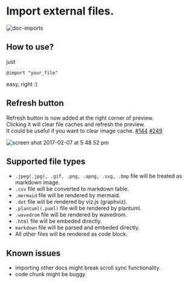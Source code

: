 # Import external files.  

![doc-imports](https://cloud.githubusercontent.com/assets/1908863/22716507/f352a4b6-ed5b-11e6-9bac-88837f111de0.gif)

## How to use?  
just  

    @import "your_file"  

easy, right :)

## Refresh button  
Refresh button is now added at the right corner of preview.  
Clicking it will clear file caches and refresh the preview.  
It could be useful if you want to clear image cache. [#144](https://github.com/shd101wyy/markdown-preview-enhanced/issues/144) [#249](https://github.com/shd101wyy/markdown-preview-enhanced/issues/249)      

![screen shot 2017-02-07 at 5 48 52 pm](https://cloud.githubusercontent.com/assets/1908863/22716917/c7088ae0-ed5d-11e6-8db9-e1ab035a3a2b.png)

## Supported file types
* `.jpeg(.jpg), .gif, .png, .apng, .svg, .bmp` file will be treated as markdown image.  
* `.csv` file will be converted to markdown table.  
* `.mermaid` file will be rendered by mermaid.  
* `.dot` file will be rendered by viz.js (graphviz).  
* `.plantuml(.puml)` file will be rendered by plantuml.  
* `.wavedrom` file will be rendered by wavedrom.  
* `.html` file will be embeded directly.  
* `markdown` file will be parsed and embeded directly.  
* All other files will be rendered as code block.    

## Known issues  
* importing other docs might break scroll sync functionality.  
* code chunk might be buggy.  